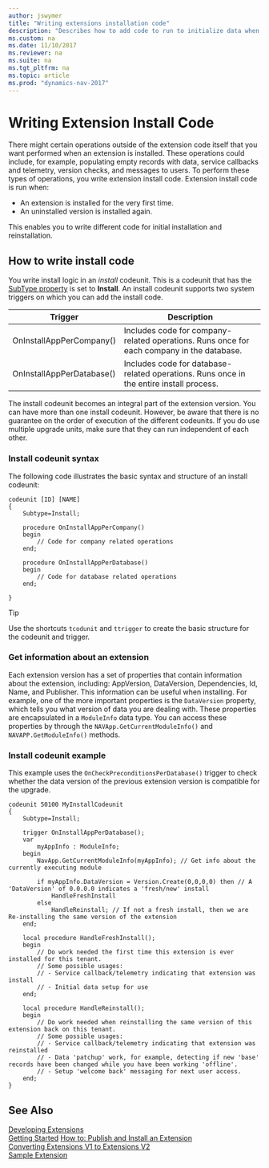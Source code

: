 ```yaml
---
author: jswymer
title: "Writing extensions installation code"
description: "Describes how to add code to run to initialize data when an extension is installed."
ms.custom: na
ms.date: 11/10/2017
ms.reviewer: na
ms.suite: na
ms.tgt_pltfrm: na
ms.topic: article
ms.prod: "dynamics-nav-2017"
---
```

# Writing Extension Install Code
There might certain operations outside of the extension code itself that you want performed when an extension is installed. These operations could include, for example, populating empty records with data, service callbacks and telemetry, version checks, and messages to users. To perform these types of operations, you write extension install code. Extension install code is run when:

-   An extension is installed for the very first time.
-   An uninstalled version is installed again.

This enables you to write different code for initial installation and reinstallation.

## How to write install code
You write install logic in an *install* codeunit. This is a codeunit that has the [SubType property](properties/devenv-subtype-property-codeunit.md) is set to **Install**. An install codeunit supports two system triggers on which you can add the install code.

|Trigger |Description |
|--------|------------|
|OnInstallAppPerCompany()|Includes code for company-related operations. Runs once for each company in the database.|
|OnInstallAppPerDatabase()|Includes code for database-related operations. Runs once in the entire install process.|

The install codeunit becomes an integral part of the extension version. You can have more than one install codeunit. However, be aware that there is no guarantee on the order of execution of the different codeunits. If you do use multiple upgrade units, make sure that they can run independent of each other.

### Install codeunit syntax
The following code illustrates the basic syntax and structure of an install codeunit:

```
codeunit [ID] [NAME]
{
	Subtype=Install;

	procedure OnInstallAppPerCompany()
	begin
		// Code for company related operations
	end;

	procedure OnInstallAppPerDatabase()
	begin
		// Code for database related operations
	end;

}
```
> [!TIP]
> Use the shortcuts `tcodunit` and `ttrigger` to create the basic structure for the codeunit and trigger.

### Get information about an extension
Each extension version has a set of properties that contain information about the extension, including: AppVersion, DataVersion, Dependencies, Id, Name, and Publisher. This information can be useful when installing. For example, one of the more important properties is the `DataVersion` property, which tells you what version of data you are dealing with. These properties are encapsulated in a `ModuleInfo` data type. You can access these properties by through the `NAVApp.GetCurrentModuleInfo()` and `NAVAPP.GetModuleInfo()` methods.

### Install codeunit example
This example uses the `OnCheckPreconditionsPerDatabase()` trigger to check whether the data version of the previous extension version is compatible for the upgrade.

```
codeunit 50100 MyInstallCodeunit
{
    Subtype=Install;

    trigger OnInstallAppPerDatabase();
    var
        myAppInfo : ModuleInfo;
    begin
        NavApp.GetCurrentModuleInfo(myAppInfo); // Get info about the currently executing module

        if myAppInfo.DataVersion = Version.Create(0,0,0,0) then // A 'DataVersion' of 0.0.0.0 indicates a 'fresh/new' install
            HandleFreshInstall
        else
            HandleReinstall; // If not a fresh install, then we are Re-installing the same version of the extension
    end;

    local procedure HandleFreshInstall();
    begin
        // Do work needed the first time this extension is ever installed for this tenant.
        // Some possible usages:
        // - Service callback/telemetry indicating that extension was install
        // - Initial data setup for use
    end;

    local procedure HandleReinstall();
    begin
        // Do work needed when reinstalling the same version of this extension back on this tenant.
        // Some possible usages:
        // - Service callback/telemetry indicating that extension was reinstalled
        // - Data 'patchup' work, for example, detecting if new 'base' records have been changed while you have been working 'offline'.
        // - Setup 'welcome back' messaging for next user access.
    end;
}

```

## See Also  
[Developing Extensions](devenv-dev-overview.md)  
[Getting Started](devenv-get-started.md)
[How to: Publish and Install an Extension](devenv-how-publish-and-install-an-extension-v2.md)  
[Converting Extensions V1 to Extensions V2](devenv-upgrade-v1-to-v2-overview.md)  
[Sample Extension](devenv-extension-example.md)  
